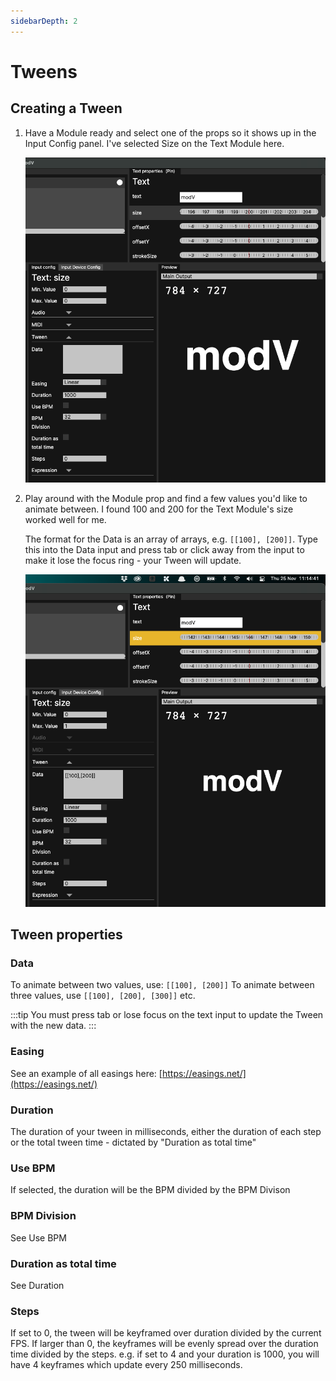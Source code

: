 ```yaml
---
sidebarDepth: 2
---
```

# Tweens

## Creating a Tween

1. Have a Module ready and select one of the props so it shows up in the Input Config panel.
    I've selected Size on the Text Module here.

    ![Text Module's size prop selected](./images/tweens-1.png)

2. Play around with the Module prop and find a few values you'd like to animate between.
    I found 100 and 200 for the Text Module's size worked well for me.

    The format for the Data is an array of arrays, e.g. `[[100], [200]]`.
    Type this into the Data input and press tab or click away from the input to make it lose the focus ring - your Tween will update.

    ![Showing the data format for tweens](./images/tweens-2.png)

## Tween properties

### Data
To animate between two values, use: `[[100], [200]]`
To animate between three values, use `[[100], [200], [300]]`
etc.

:::tip
You must press tab or lose focus on the text input to update the Tween with the new data.
:::

### Easing
See an example of all easings here: [https://easings.net/](https://easings.net/)

### Duration
The duration of your tween in milliseconds, either the duration of each step or the total tween time - dictated by "Duration as total time"

### Use BPM
If selected, the duration will be the BPM divided by the BPM Divison

### BPM Division
See Use BPM

### Duration as total time
See Duration

### Steps
If set to 0, the tween will be keyframed over duration divided by the current FPS.
If larger than 0, the keyframes will be evenly spread over the duration time divided by the steps. e.g. if set to 4 and your duration is 1000, you will have 4 keyframes which update every 250 milliseconds.
